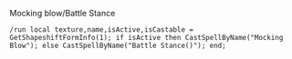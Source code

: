 Mocking blow/Battle Stance
```
/run local texture,name,isActive,isCastable = GetShapeshiftFormInfo(1); if isActive then CastSpellByName("Mocking Blow"); else CastSpellByName("Battle Stance()"); end;
```